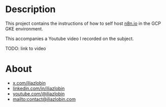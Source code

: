# Description
This project contains the instructions of how to self host [n8n.io](https://n8n.io/) in the GCP GKE environment.

This accompanies a Youtube video I recorded on the subject.

TODO: link to video

# About
* [x.com/iliazlobin](https://x.com/iliazlobin)
* [linkedin.com/in/iliazlobin](https://www.linkedin.com/in/iliazlobin)
* [youtube.com/@iliazlobin](https://www.youtube.com/@iliazlobin)
* [mailto:contact@iliazlobin.com](mailto:contact@iliazlobin.com)
